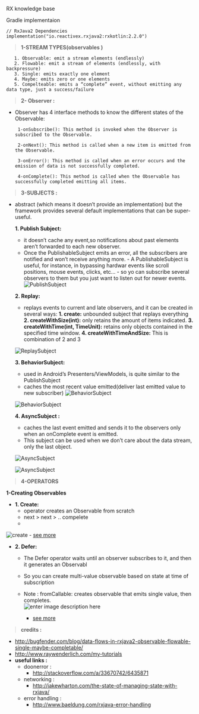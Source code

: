 
	
RX knowledge base 

Gradle implementaion 

    // RxJava2 Dependencies
    implementation("io.reactivex.rxjava2:rxkotlin:2.2.0")

> **1-STREAM TYPES(observables )**

  

	   1. Observable: emit a stream elements (endlessly) 
	   2. Flowable: emit a stream of elements (endlessly, with backpressure) 	
	   3. Single: emits exactly one element 	 	
	   4. Maybe: emits zero or one elements 	
	   5. Compelteable: emits a “complete” event, without emitting any data type, just a success/failure
     

> **2- Observer :**

-  Observer has 4 interface methods to know the different states of the Observable: 

		1-onSubscribe(): This method is invoked when the Observer is subscribed to the Observable.
		
		2-onNext(): This method is called when a new item is emitted from the Observable.
		
		3-onError(): This method is called when an error occurs and the emission of data is not successfully completed.
		
		4-onComplete(): This method is called when the Observable has successfully completed emitting all items.



> **3-SUBJECTS :**
 - abstract (which means it doesn’t provide an implementation) but the framework provides several default implementations that can be super-useful.

	**1. Publish Subject:**
 
	 - it doesn’t cache any event,so notifications about past elements aren’t forwarded to each new observer.
	 -   Once the PublishableSubject emits an error, all the subscribers are notified and won’t receive anything more. 
	   -   A PublishableSubject is useful, for instance, in bypassing hardwar events like  		scroll positions, mouse events, clicks, etc… 
	    - so yo can subscribe several observers to them 		but you just want to listen out for newer events.
	    ![PublishSubject](http://reactivex.io/documentation/operators/images/S.PublishSubject.e.png)

	**2.  Replay:**
	 - replays events to current and late observers, and it can be created in several ways:
**1. create:** unbounded subject that replays everything
**2. createWithSize(int):** only retains the amount of items indicated.
**3. createWithTime(int, TimeUnit):** retains only objects contained in the specified time window.
**4.  createWithTimeAndSize:** This is  combination of 2 and 3 

	
	![ReplaySubject](http://reactivex.io/documentation/operators/images/S.ReplaySubject.png)

	**3. BehaviorSubject:**
	
	 -  used in Android’s Presenters/ViewModels, is quite similar to the PublishSubject
	 - caches the most recent value emitted(deliver last emitted value to new subscriber)
	 ![BehaviorSubject](http://reactivex.io/documentation/operators/images/S.BehaviorSubject.png)
	
	![BehaviorSubject](http://reactivex.io/documentation/operators/images/S.BehaviorSubject.e.png)


	
	**4. AsyncSubject :**
  
	 - caches the last event emitted and sends it to the observers only when an onComplete event is emitted.
	 - This subject can be used when we don’t care about the data stream, only the last object.
	 
	 
	 ![AsyncSubject](http://reactivex.io/documentation/operators/images/S.AsyncSubject.png)


	![AsyncSubject](http://reactivex.io/documentation/operators/images/S.AsyncSubject.e.png)

> **4-OPERATORS**

**1-Creating Observables**

 - **1. Create:**
	  - operator creates an Observable from scratch 
	- next > next >  .. compelete
	- 
![create](http://reactivex.io/documentation/operators/images/create.c.png)
		-  [see more](http://reactivex.io/documentation/operators/create.html)
- **2. Defer:** 
	- The Defer operator waits until an observer subscribes to it,
				and then it generates an Observabl
	- So you can create multi-value observable based on state at time of subscription
	- Note : fromCallable: creates observable that emits single value, then completes.	
	![enter image description here](http://reactivex.io/documentation/operators/images/defer.c.png)
				
		- [see more](http://reactivex.io/documentation/operators/defer.html)
			
			
			

> **credits :**
- http://bugfender.com/blog/data-flows-in-rxjava2-observable-flowable-single-maybe-completable/
- http://www.raywenderlich.com/my-tutorials
- **useful links :**
	- doonerror :
		-  http://stackoverflow.com/a/33670742/6435871
	- networking :
		- http://jakewharton.com/the-state-of-managing-state-with-rxjava/
	- error handling :
		-  http://www.baeldung.com/rxjava-error-handling

